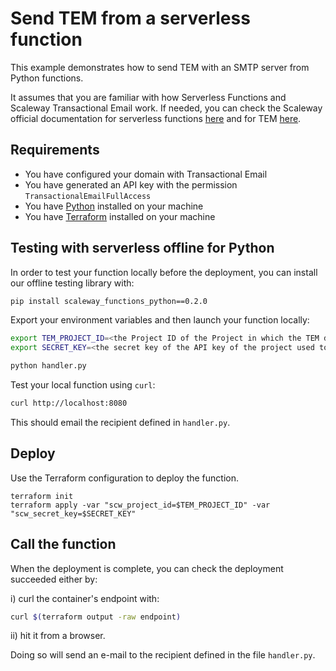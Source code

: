 # Send TEM from a serverless function

This example demonstrates how to send TEM with an SMTP server from Python functions.

It assumes that you are familiar with how Serverless Functions and Scaleway Transactional Email work. 
If needed, you can check the Scaleway official documentation for serverless functions [here](https://www.scaleway.com/en/docs/serverless/functions/quickstart/) 
and for TEM [here](https://www.scaleway.com/en/docs/managed-services/transactional-email/quickstart/).

## Requirements

* You have configured your domain with Transactional Email
* You have generated an API key with the permission `TransactionalEmailFullAccess`
* You have [Python](https://www.python.org/) installed on your machine
* You have [Terraform](https://registry.terraform.io/providers/scaleway/scaleway/latest/docs) installed on your machine

## Testing with serverless offline for Python

In order to test your function locally before the deployment, you can install our offline testing library with:

```bash
pip install scaleway_functions_python==0.2.0
```

Export your environment variables and then launch your function locally:
```bash
export TEM_PROJECT_ID=<the Project ID of the Project in which the TEM domain was created>
export SECRET_KEY=<the secret key of the API key of the project used to manage your TEM domain>

python handler.py
```

Test your local function using `curl`:

```bash
curl http://localhost:8080
```

This should email the recipient defined in `handler.py`.

## Deploy

Use the Terraform configuration to deploy the function.

```shell
terraform init
terraform apply -var "scw_project_id=$TEM_PROJECT_ID" -var "scw_secret_key=$SECRET_KEY"
```

## Call the function

When the deployment is complete, you can check the deployment succeeded either by:

i) curl the container's endpoint with:
```sh
curl $(terraform output -raw endpoint)
```
ii) hit it from a browser.

Doing so will send an e-mail to the recipient defined in the file `handler.py`.
